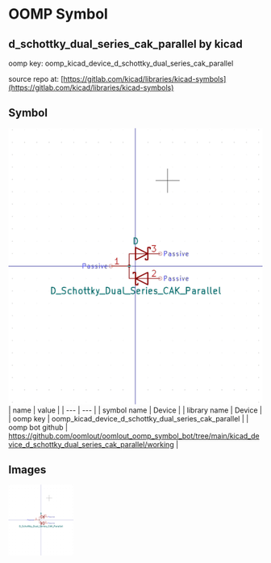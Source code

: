 # OOMP Symbol  
## d_schottky_dual_series_cak_parallel  by kicad  
  
oomp key: oomp_kicad_device_d_schottky_dual_series_cak_parallel  
  
source repo at: [https://gitlab.com/kicad/libraries/kicad-symbols](https://gitlab.com/kicad/libraries/kicad-symbols)  
## Symbol  
  
[![working.png](working_600.png)](working.png)  
| name | value | 
| --- | --- | 
| symbol name | Device | 
| library name | Device | 
| oomp key | oomp_kicad_device_d_schottky_dual_series_cak_parallel | 
| oomp bot github | https://github.com/oomlout/oomlout_oomp_symbol_bot/tree/main/kicad_device_d_schottky_dual_series_cak_parallel/working | 
## Images  
  
[![working.png](working_140.png)](working.png)  
